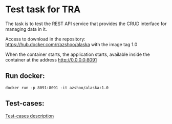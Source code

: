 # Test task for TRA

The task is to test the REST API service that provides the CRUD interface for managing data in it.

Access to download in the repository: https://hub.docker.com/r/azshoo/alaska with the image tag 1.0

When the container starts, the application starts, available inside the container at the address http://0.0.0.0:8091

## Run docker:
```docker run -p 8091:8091 -it azshoo/alaska:1.0```

## Test-cases:
[Test-cases description](https://github.com/anya-a-irk/tra_alaska_test/blob/master/test-cases.md) 
